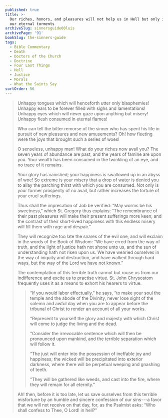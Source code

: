 ```yaml
---
published: true
title: >-
  Our riches, honors, and pleasures will not help us in Hell but only increase
  our eternal torments
archiveSlug: sinnersguide00luis
archivePage: '91'
bookSlug: the-sinners-guide
tags:
  - Bible Commentary
  - Death
  - Doctors of the Church
  - Doctrine
  - Four Last Things
  - Hell
  - Justice
  - Morals
  - What the Saints Say
sortOrder: 56
---
```


> Unhappy tongues which will henceforth utter only blasphemies! Unhappy ears to be forever filled with sighs and lamentations! Unhappy eyes which will never gaze upon anything but misery! Unhappy flesh consumed in eternal flames!
>
> Who can tell the bitter remorse of the sinner who has spent his life in pursuit of new pleasures and new amusements? Oh! how fleeting were the joys that brought such a series of woes!
>
> O senseless, unhappy man! What do your riches now avail you? The seven years of abundance are past, and the years of famine are upon you. Your wealth has been consumed in the twinkling of an eye, and no trace of it remains.
>
> Your glory has vanished; your happiness is swallowed up in an abyss of woe! So extreme is your misery that a drop of water is denied you to allay the parching thirst with which you are consumed. Not only is your former prosperity of no avail, but rather increases the torture of your cruel sufferings.
>
> Thus shall the imprecation of Job be verified: “May worms be his sweetness,” which St. Gregory thus explains: “The remembrance of their past pleasures will make their present sufferings more keen; and the contrast of their short-lived happiness with this endless misery will fill them with rage and despair.”
>
> They will recognize too late the snares of the evil one, and will exclaim in the words of the Book of Wisdom: “We have erred from the way of truth, and the light of justice hath not shone unto us, and the sun of understanding hath not risen upon us. We have wearied ourselves in the way of iniquity and destruction, and have walked through hard ways, but the way of the Lord we have not known.”
>
> The contemplation of this terrible truth cannot but rouse us from our indifference and excite us to practise virtue. St. John Chrysostom frequently uses it as a means to exhort his hearers to virtue.
>
>> “If you would labor effectually,” he says, “to make your soul the temple and the abode of the Divinity, never lose sight of the solemn and awful day when you are to appear before the tribunal of Christ to render an account of all your works.
>>
>> “Represent to yourself the glory and majesty with which Christ will come to judge the living and the dead.
>>
>> “Consider the irrevocable sentence which will then be pronounced upon mankind, and the terrible separation which will follow it.
>>
>> “The just will enter into the possession of ineffable joy and happiness; the wicked will be precipitated into exterior darkness, where there will be perpetual weeping and gnashing of teeth.
>>
>> “They will be gathered like weeds, and cast into the fire, where they will remain for all eternity.”
>
> Ah! then, before it is too late, let us save ourselves from this terrible misfortune by an humble and sincere confession of our sins---a favor that we will not receive on that day, for, as the Psalmist asks: “Who shall confess to Thee, O Lord! in hell?”
